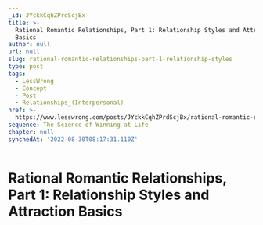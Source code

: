 ```yaml
---
_id: JYckkCqhZPrdScjBx
title: >-
  Rational Romantic Relationships, Part 1: Relationship Styles and Attraction
  Basics
author: null
url: null
slug: rational-romantic-relationships-part-1-relationship-styles
type: post
tags:
  - LessWrong
  - Concept
  - Post
  - Relationships_(Interpersonal)
href: >-
  https://www.lesswrong.com/posts/JYckkCqhZPrdScjBx/rational-romantic-relationships-part-1-relationship-styles
sequence: The Science of Winning at Life
chapter: null
synchedAt: '2022-08-30T08:17:31.110Z'
---
```


# Rational Romantic Relationships, Part 1: Relationship Styles and Attraction Basics
